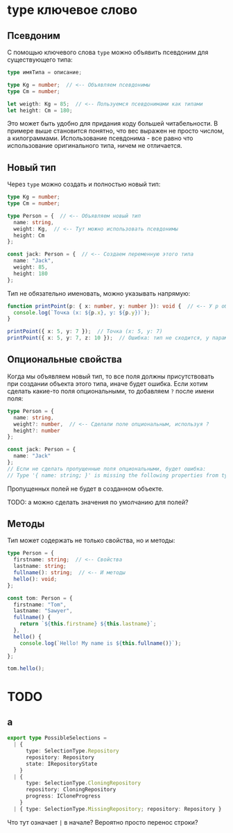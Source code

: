# type ключевое слово

## Псевдоним

С помощью ключевого слова `type` можно объявить псевдоним для существующего типа:

```typescript
type имяТипа = описание;
```

```typescript
type Kg = number;  // <-- Объявляем псевдонимы
type Cm = number;

let weigth: Kg = 85;  // <-- Пользуемся псевдонимами как типами
let height: Cm = 180;
```

Это может быть удобно для придания коду большей читабельности. В примере выше становится понятно, что вес выражен не просто числом, а килограммами. Использование псевдонима - все равно что использование оригинального типа, ничем не отличается.

## Новый тип

Через `type` можно создать и полностью новый тип:

```typescript
type Kg = number;
type Cm = number;

type Person = {  // <-- Объявляем новый тип
  name: string,
  weight: Kg,  // <-- Тут можно использовать псевдонимы
  height: Cm
};

const jack: Person = {  // <-- Создаем переменную этого типа
  name: "Jack",
  weight: 85,
  height: 180
};
```

Тип не обязательно именовать, можно указывать напрямую:

```typescript
function printPoint(p: { x: number, y: number }): void {  // <-- У p объектный тип, без имени
  console.log(`Точка (x: ${p.x}, y: ${p.y})`);
}

printPoint({ x: 5, y: 7 });  // Точка (x: 5, y: 7)
printPoint({ x: 5, y: 7, z: 10 });  // Ошибка: тип не сходится, у параметра p нет поля z
```

## Опциональные свойства

Когда мы объявляем новый тип, то все поля должны присутствовать при создании объекта этого типа, иначе будет ошибка. Если хотим сделать какие-то поля опциональными, то добавляем `?` после имени поля:

```typescript
type Person = {
  name: string,
  weight?: number,  // <-- Сделали поле опциональным, используя ?
  height?: number
};

const jack: Person = {
  name: "Jack"
};
// Если не сделать пропущенные поля опциональными, будет ошибка:
// Type '{ name: string; }' is missing the following properties from type 'Person': weight, height
```

Пропущенных полей не будет в созданном объекте.

TODO: а можно сделать значения по умолчанию для полей?

## Методы

Тип может содержать не только свойства, но и методы:

```typescript
type Person = {
  firstname: string;  // <-- Свойства
  lastname: string;
  fullname(): string;  // <-- И методы
  hello(): void;
};

const tom: Person = {
  firstname: "Tom",
  lastname: "Sawyer",
  fullname() {
    return `${this.firstname} ${this.lastname}`;
  },
  hello() {
    console.log(`Hello! My name is ${this.fullname()}`);
  }
};

tom.hello();
```







# TODO

## a

```typescript
export type PossibleSelections =
  | {
      type: SelectionType.Repository
      repository: Repository
      state: IRepositoryState
    }
  | {
      type: SelectionType.CloningRepository
      repository: CloningRepository
      progress: ICloneProgress
    }
  | { type: SelectionType.MissingRepository; repository: Repository }
```

Что тут означает `|` в начале? Вероятно просто перенос строки?

